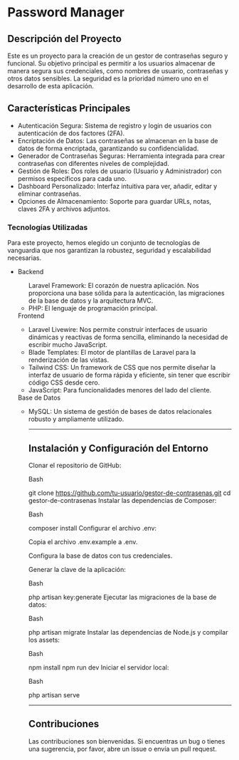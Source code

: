 # Password Manager

## Descripción del Proyecto
Este es un proyecto para la creación de un gestor de contraseñas seguro y funcional. Su objetivo principal es permitir a los usuarios almacenar de manera segura sus credenciales, como nombres de usuario, contraseñas y otros datos sensibles. La seguridad es la prioridad número uno en el desarrollo de esta aplicación.

## Características Principales
<ul>
<li>Autenticación Segura: Sistema de registro y login de usuarios con autenticación de dos factores (2FA).</li>

<li>Encriptación de Datos: Las contraseñas se almacenan en la base de datos de forma encriptada, garantizando su confidencialidad.</li>

<li>Generador de Contraseñas Seguras: Herramienta integrada para crear contraseñas con diferentes niveles de complejidad.</li>

<li>Gestión de Roles: Dos roles de usuario (Usuario y Administrador) con permisos específicos para cada uno.</li>

<li>Dashboard Personalizado: Interfaz intuitiva para ver, añadir, editar y eliminar contraseñas.</li>

<li>Opciones de Almacenamiento: Soporte para guardar URLs, notas, claves 2FA y archivos adjuntos.</li>

</ul>

### Tecnologías Utilizadas
Para este proyecto, hemos elegido un conjunto de tecnologías de vanguardia que nos garantizan la robustez, seguridad y escalabilidad necesarias.
<ul>

<li>Backend</li>
<ul>
</li>Laravel Framework: El corazón de nuestra aplicación. Nos proporciona una base sólida para la autenticación, las migraciones de la base de datos y la arquitectura MVC.</li>

<li>PHP: El lenguaje de programación principal.</li>
</ul>
Frontend
<ul>
<li>Laravel Livewire: Nos permite construir interfaces de usuario dinámicas y reactivas de forma sencilla, eliminando la necesidad de escribir mucho JavaScript.</li>

<li>Blade Templates: El motor de plantillas de Laravel para la renderización de las vistas.</li>

<li>Tailwind CSS: Un framework de CSS que nos permite diseñar la interfaz de usuario de forma rápida y eficiente, sin tener que escribir código CSS desde cero.</li>

<li>JavaScript: Para funcionalidades menores del lado del cliente.</li>
</ul>
Base de Datos
<ul>
<li>MySQL: Un sistema de gestión de bases de datos relacionales robusto y ampliamente utilizado.</li>

<hr>

## Instalación y Configuración del Entorno
Clonar el repositorio de GitHub:

Bash

git clone https://github.com/tu-usuario/gestor-de-contrasenas.git
cd gestor-de-contrasenas
Instalar las dependencias de Composer:

Bash

composer install
Configurar el archivo .env:

Copia el archivo .env.example a .env.

Configura la base de datos con tus credenciales.

Generar la clave de la aplicación:

Bash

php artisan key:generate
Ejecutar las migraciones de la base de datos:

Bash

php artisan migrate
Instalar las dependencias de Node.js y compilar los assets:

Bash

npm install
npm run dev
Iniciar el servidor local:

Bash

php artisan serve

<hr>

## Contribuciones
Las contribuciones son bienvenidas. Si encuentras un bug o tienes una sugerencia, por favor, abre un issue o envía un pull request.

